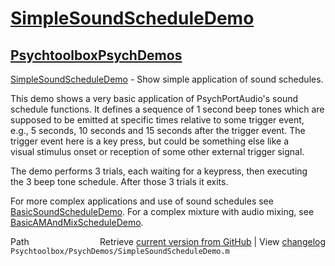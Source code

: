 # [SimpleSoundScheduleDemo](SimpleSoundScheduleDemo)
## [Psychtoolbox](Psychtoolbox)[PsychDemos](PsychDemos)

[SimpleSoundScheduleDemo](SimpleSoundScheduleDemo) - Show simple application of sound schedules.  
  
This demo shows a very basic application of PsychPortAudio's sound  
schedule functions. It defines a sequence of 1 second beep tones which are  
supposed to be emitted at specific times relative to some trigger event,  
e.g., 5 seconds, 10 seconds and 15 seconds after the trigger event. The  
trigger event here is a key press, but could be something else like a  
visual stimulus onset or reception of some other external trigger signal.  
  
The demo performs 3 trials, each waiting for a keypress, then executing  
the 3 beep tone schedule. After those 3 trials it exits.  
  
For more complex applications and use of sound schedules see  
[BasicSoundScheduleDemo](BasicSoundScheduleDemo). For a complex mixture with audio mixing, see  
[BasicAMAndMixScheduleDemo](BasicAMAndMixScheduleDemo).  
  




<div class="code_header" style="text-align:right;">
  <span style="float:left;">Path&nbsp;&nbsp;</span> <span class="counter">Retrieve <a href=
  "https://raw.github.com/Psychtoolbox-3/Psychtoolbox-3/beta/Psychtoolbox/PsychDemos/SimpleSoundScheduleDemo.m">current version from GitHub</a> | View <a href=
  "https://github.com/Psychtoolbox-3/Psychtoolbox-3/commits/beta/Psychtoolbox/PsychDemos/SimpleSoundScheduleDemo.m">changelog</a></span>
</div>
<div class="code">
  <code>Psychtoolbox/PsychDemos/SimpleSoundScheduleDemo.m</code>
</div>

